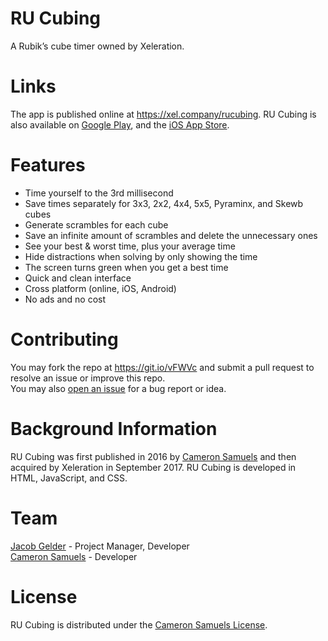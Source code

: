 # RU Cubing
A Rubik’s cube timer owned by Xeleration.
# Links
The app is published online at <https://xel.company/rucubing>.
RU Cubing is also available on [Google Play](https://goo.gl/9T61SE), and the [iOS App Store](https://goo.gl/ezXuJG).
# Features
- Time yourself to the 3rd millisecond
- Save times separately for 3x3, 2x2, 4x4, 5x5, Pyraminx, and Skewb cubes
- Generate scrambles for each cube
- Save an infinite amount of scrambles and delete the unnecessary ones
- See your best & worst time, plus your average time
- Hide distractions when solving by only showing the time
- The screen turns green when you get a best time
- Quick and clean interface
- Cross platform (online, iOS, Android)
- No ads and no cost
# Contributing
You may fork the repo at <https://git.io/vFWVc> and submit a pull request to resolve an issue or improve this repo.
<br>You may also [open an issue](https://git.io/vFWV3) for a bug report or idea.
# Background Information
RU Cubing was first published in 2016 by [Cameron Samuels](https://cameronsamuels.com) and then acquired by Xeleration in September 2017.
RU Cubing is developed in HTML, JavaScript, and CSS.
# Team
[Jacob Gelder](https://git.io/vdIz2) - Project Manager, Developer
<br>[Cameron Samuels](https://cameronsamuels.com) - Developer
# License
RU Cubing is distributed under the [Cameron Samuels License](LICENSE).
